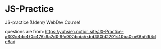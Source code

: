 # JS-Practice
JS-practice  (Udemy WebDev Course)

questions are from: https://yuhsien.notion.site/JS-Practice-a692c4dc450c476a8a7d9f8fe997deda#4bd380fd2791449ba0bc66afd54de8ad
